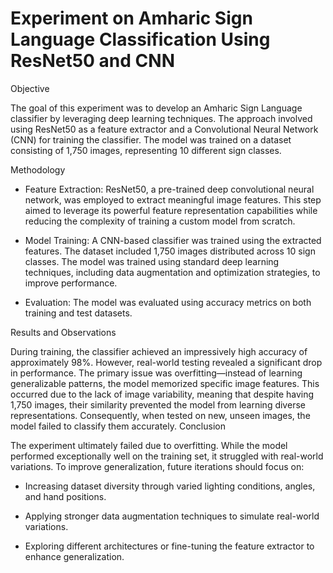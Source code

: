 # Experiment on Amharic Sign Language Classification Using ResNet50 and CNN
Objective

The goal of this experiment was to develop an Amharic Sign Language classifier by leveraging deep learning techniques. The approach involved using ResNet50 as a feature extractor and a Convolutional Neural Network (CNN) for training the classifier. The model was trained on a dataset consisting of 1,750 images, representing 10 different sign classes.

Methodology

* Feature Extraction: ResNet50, a pre-trained deep convolutional neural network, was employed to extract meaningful image features. This step aimed to leverage its powerful feature representation capabilities while reducing the complexity of training a custom model from scratch.

* Model Training: A CNN-based classifier was trained using the extracted features. The dataset included 1,750 images distributed across 10 sign classes. The model was trained using standard deep learning techniques, including data augmentation and optimization strategies, to improve performance.

* Evaluation: The model was evaluated using accuracy metrics on both training and test datasets.

Results and Observations

During training, the classifier achieved an impressively high accuracy of approximately 98%. However, real-world testing revealed a significant drop in performance. The primary issue was overfitting—instead of learning generalizable patterns, the model memorized specific image features. This occurred due to the lack of image variability, meaning that despite having 1,750 images, their similarity prevented the model from learning diverse representations. Consequently, when tested on new, unseen images, the model failed to classify them accurately.
Conclusion

The experiment ultimately failed due to overfitting. While the model performed exceptionally well on the training set, it struggled with real-world variations. To improve generalization, future iterations should focus on:

* Increasing dataset diversity through varied lighting conditions, angles, and hand positions.

* Applying stronger data augmentation techniques to simulate real-world variations.

* Exploring different architectures or fine-tuning the feature extractor to enhance generalization.
